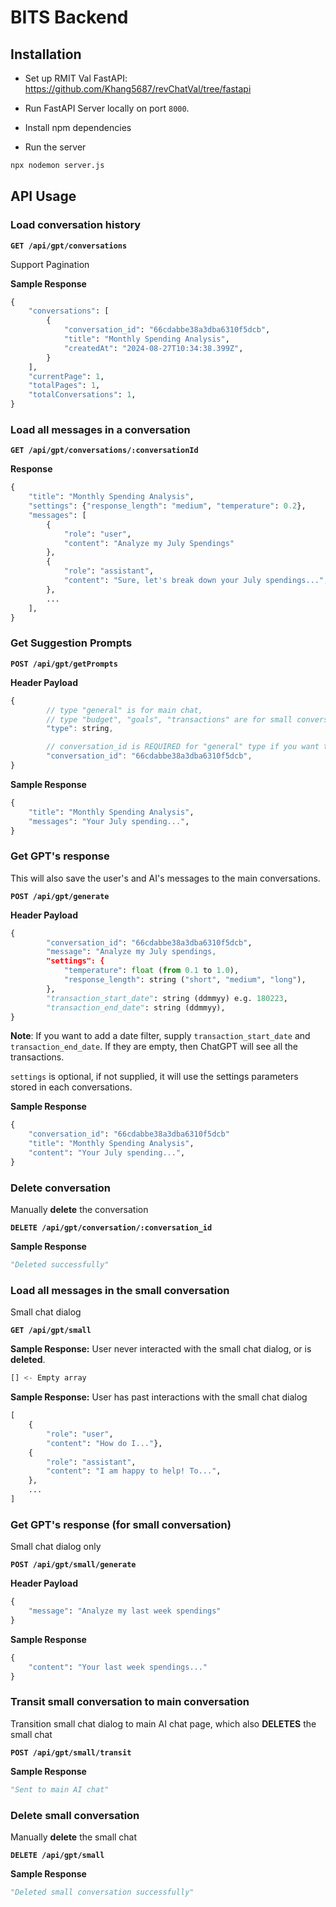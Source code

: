 # BITS Backend

## Installation

- Set up RMIT Val FastAPI: https://github.com/Khang5687/revChatVal/tree/fastapi

- Run FastAPI Server locally on port `8000`.

- Install npm dependencies

- Run the server

```bash
npx nodemon server.js
```

## API Usage

### Load conversation history

**`GET /api/gpt/conversations`**

Support Pagination

**Sample Response**

```python
{
    "conversations": [
        {
            "conversation_id": "66cdabbe38a3dba6310f5dcb",
            "title": "Monthly Spending Analysis",
            "createdAt": "2024-08-27T10:34:38.399Z",
        }
    ],
    "currentPage": 1,
    "totalPages": 1,
    "totalConversations": 1,
}
```

### Load all messages in a conversation

**`GET /api/gpt/conversations/:conversationId`**

**Response**

```python
{
    "title": "Monthly Spending Analysis",
    "settings": {"response_length": "medium", "temperature": 0.2},
    "messages": [
        {
            "role": "user",
            "content": "Analyze my July Spendings"
        },
        {
            "role": "assistant",
            "content": "Sure, let's break down your July spendings...",
        },
        ...
    ],
}


```

### Get Suggestion Prompts

**`POST /api/gpt/getPrompts`**

**Header Payload**

```javascript
{
        // type "general" is for main chat,
        // type "budget", "goals", "transactions" are for small conversations.
        "type": string,

        // conversation_id is REQUIRED for "general" type if you want the prompts to be relevant to previous messages.
        "conversation_id": "66cdabbe38a3dba6310f5dcb",
}
```

**Sample Response**

```python
{
    "title": "Monthly Spending Analysis",
    "messages": "Your July spending...",
}
```

### Get GPT's response

This will also save the user's and AI's messages to the main conversations.

**`POST /api/gpt/generate`**

**Header Payload**

```python
{
        "conversation_id": "66cdabbe38a3dba6310f5dcb",
        "message": "Analyze my July spendings,
        "settings": {
            "temperature": float (from 0.1 to 1.0),
            "response_length": string ("short", "medium", "long"),
        },
        "transaction_start_date": string (ddmmyy) e.g. 180223,
        "transaction_end_date": string (ddmmyy),
}
```

**Note**: If you want to add a date filter, supply `transaction_start_date` and `transaction_end_date`. If they are empty, then ChatGPT will see all the transactions.

`settings` is optional, if not supplied, it will use the settings parameters stored in each conversations.

**Sample Response**

```python
{
    "conversation_id": "66cdabbe38a3dba6310f5dcb"
    "title": "Monthly Spending Analysis",
    "content": "Your July spending...",
}
```

### Delete conversation

Manually **delete** the conversation

**`DELETE /api/gpt/conversation/:conversation_id`**

**Sample Response**

```python
"Deleted successfully"
```

### Load all messages in the small conversation

Small chat dialog

**`GET /api/gpt/small`**

**Sample Response:** User never interacted with the small chat dialog, or is **deleted**.

```python
[] <- Empty array
```

**Sample Response:** User has past interactions with the small chat dialog

```python
[
    {
        "role": "user",
        "content": "How do I..."},
    {
        "role": "assistant",
        "content": "I am happy to help! To...",
    },
    ...
]
```

### Get GPT's response (for small conversation)

Small chat dialog only

**`POST /api/gpt/small/generate`**

**Header Payload**

```python
{
    "message": "Analyze my last week spendings"
}
```

**Sample Response**

```python
{
    "content": "Your last week spendings..."
}
```

### Transit small conversation to main conversation

Transition small chat dialog to main AI chat page, which also **DELETES** the small chat

**`POST /api/gpt/small/transit`**

**Sample Response**

```python
"Sent to main AI chat"
```

### Delete small conversation

Manually **delete** the small chat

**`DELETE /api/gpt/small`**

**Sample Response**

```python
"Deleted small conversation successfully"
```
